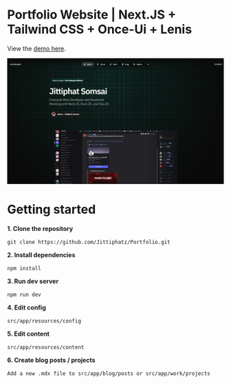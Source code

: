 # **Portfolio Website | Next.JS + Tailwind CSS + Once-Ui + Lenis**

View the [demo here](https://portfolio.jittiphat.site).

![Portfolio](public/images/cover.png)


# **Getting started**

**1. Clone the repository**
```
git clone https://github.com/Jittiphatz/Portfolio.git
```

**2. Install dependencies**
```
npm install
```

**3. Run dev server**
```
npm run dev
```

**4. Edit config**
```
src/app/resources/config
```

**5. Edit content**
```
src/app/resources/content
```

**6. Create blog posts / projects**
```
Add a new .mdx file to src/app/blog/posts or src/app/work/projects
```